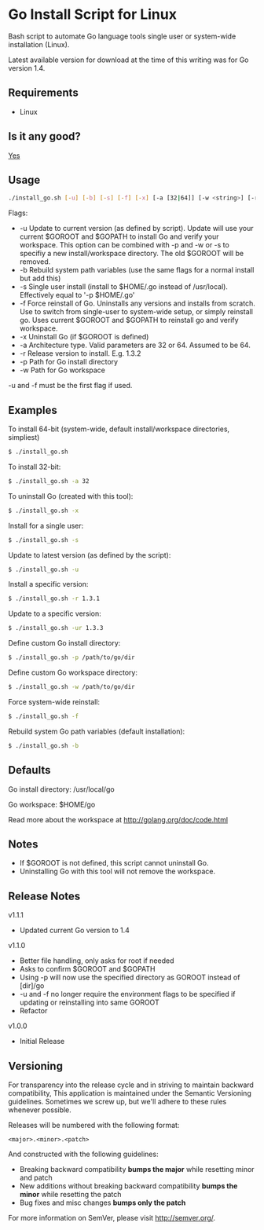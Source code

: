 Go Install Script for Linux
===========================

Bash script to automate Go language tools single user or system-wide installation (Linux).

Latest available version for download at the time of this writing was for Go version 1.4.

Requirements
------------

* Linux

Is it any good?
---------------

[Yes](https://news.ycombinator.com/item?id=3067434)

Usage
-----

```bash
./install_go.sh [-u] [-b] [-s] [-f] [-x] [-a [32|64]] [-w <string>] [-r <string>] [-p <string>]
```

Flags:
* -u Update to current version (as defined by script). Update will use your current $GOROOT and $GOPATH to install Go and verify your workspace.
     This option can be combined with -p and -w or -s to specifiy a new install/workspace directory. The old $GOROOT will be removed.
* -b Rebuild system path variables (use the same flags for a normal install but add this)
* -s Single user install (install to $HOME/.go instead of /usr/local). Effectively equal to '-p $HOME/.go'
* -f Force reinstall of Go. Uninstalls any versions and installs from scratch. Use to switch from single-user to system-wide setup, or simply reinstall go. Uses current $GOROOT and $GOPATH to reinstall go and verify workspace.
* -x Uninstall Go (if $GOROOT is defined)
* -a Architecture type. Valid parameters are 32 or 64. Assumed to be 64.
* -r Release version to install. E.g. 1.3.2
* -p Path for Go install directory
* -w Path for Go workspace

-u and -f must be the first flag if used.

Examples
--------

To install 64-bit (system-wide, default install/workspace directories, simpliest)

```bash
$ ./install_go.sh
```

To install 32-bit:

```bash
$ ./install_go.sh -a 32
```

To uninstall Go (created with this tool):

```bash
$ ./install_go.sh -x
```

Install for a single user:

```bash
$ ./install_go.sh -s
```

Update to latest version (as defined by the script):

```bash
$ ./install_go.sh -u
```

Install a specific version:

```bash
$ ./install_go.sh -r 1.3.1
```

Update to a specific version:

```bash
$ ./install_go.sh -ur 1.3.3
```

Define custom Go install directory:

```bash
$ ./install_go.sh -p /path/to/go/dir
```

Define custom Go workspace directory:

```bash
$ ./install_go.sh -w /path/to/go/dir
```

Force system-wide reinstall:

```bash
$ ./install_go.sh -f
```

Rebuild system Go path variables (default installation):

```bash
$ ./install_go.sh -b
```

Defaults
--------

Go install directory: /usr/local/go

Go workspace: $HOME/go

Read more about the workspace at http://golang.org/doc/code.html

Notes
-----

* If $GOROOT is not defined, this script cannot uninstall Go.
* Uninstalling Go with this tool will not remove the workspace.

Release Notes
-------------

v1.1.1

- Updated current Go version to 1.4

v1.1.0

- Better file handling, only asks for root if needed
- Asks to confirm $GOROOT and $GOPATH
- Using -p will now use the specified directory as GOROOT instead of [dir]/go
- -u and -f no longer require the environment flags to be specified if updating or reinstalling into same GOROOT
- Refactor

v1.0.0

- Initial Release

Versioning
----------

For transparency into the release cycle and in striving to maintain backward compatibility,
This application is maintained under the Semantic Versioning guidelines.
Sometimes we screw up, but we'll adhere to these rules whenever possible.

Releases will be numbered with the following format:

`<major>.<minor>.<patch>`

And constructed with the following guidelines:

- Breaking backward compatibility **bumps the major** while resetting minor and patch
- New additions without breaking backward compatibility **bumps the minor** while resetting the patch
- Bug fixes and misc changes **bumps only the patch**

For more information on SemVer, please visit <http://semver.org/>.
